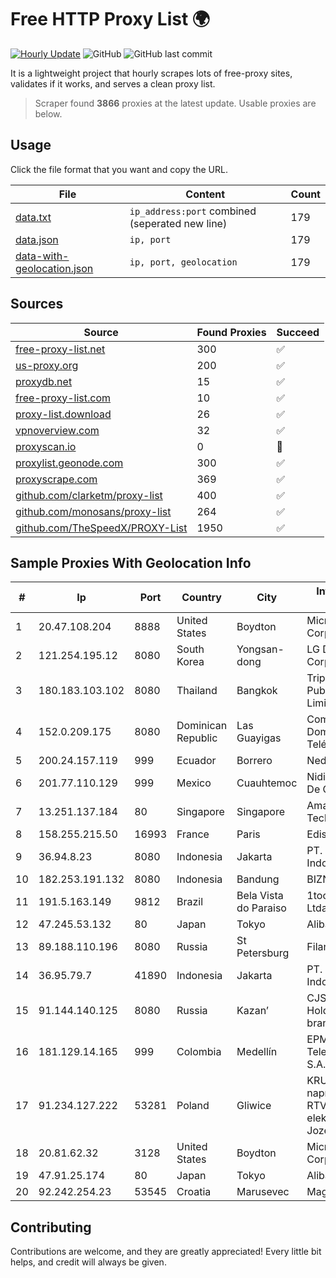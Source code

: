 
# Free HTTP Proxy List 🌍

[![Hourly Update](https://github.com/mertguvencli/http-proxy-list/actions/workflows/main.yml/badge.svg?branch=main)](https://github.com/mertguvencli/http-proxy-list/actions/workflows/main.yml)
![GitHub](https://img.shields.io/github/license/mertguvencli/http-proxy-list)
![GitHub last commit](https://img.shields.io/github/last-commit/mertguvencli/http-proxy-list)

It is a lightweight project that hourly scrapes lots of free-proxy sites, validates if it works, and serves a clean proxy list.


> Scraper found **3866** proxies at the latest update. Usable proxies are below.

## Usage

Click the file format that you want and copy the URL.


|File|Content|Count|
|----|-------|-----|
|[data.txt](https://raw.githubusercontent.com/mertguvencli/http-proxy-list/main/proxy-list/data.txt)|`ip_address:port` combined (seperated new line)|179|
|[data.json](https://raw.githubusercontent.com/mertguvencli/http-proxy-list/main/proxy-list/data.json)|`ip, port`|179|
|[data-with-geolocation.json](https://raw.githubusercontent.com/mertguvencli/http-proxy-list/main/proxy-list/data-with-geolocation.json)|`ip, port, geolocation`|179|

## Sources

|Source|Found Proxies|Succeed|
|------|-------------|-------|
|[free-proxy-list.net](https://free-proxy-list.net)|300|✅|
|[us-proxy.org](https://www.us-proxy.org)|200|✅|
|[proxydb.net](http://proxydb.net)|15|✅|
|[free-proxy-list.com](https://free-proxy-list.com/?page=&port=&type%5B%5D=http&type%5B%5D=https&up_time=0&search=Search)|10|✅|
|[proxy-list.download](https://www.proxy-list.download/HTTP)|26|✅|
|[vpnoverview.com](https://vpnoverview.com/privacy/anonymous-browsing/free-proxy-servers)|32|✅|
|[proxyscan.io](https://www.proxyscan.io)|0|🚫|
|[proxylist.geonode.com](https://proxylist.geonode.com/api/proxy-list?limit=300&page=1&sort_by=lastChecked&sort_type=desc&protocols=http,https)|300|✅|
|[proxyscrape.com](https://api.proxyscrape.com/v2/?request=displayproxies&protocol=http&timeout=10000&country=all&ssl=all&anonymity=all)|369|✅|
|[github.com/clarketm/proxy-list](https://raw.githubusercontent.com/clarketm/proxy-list/master/proxy-list-raw.txt)|400|✅|
|[github.com/monosans/proxy-list](https://raw.githubusercontent.com/monosans/proxy-list/main/proxies/http.txt)|264|✅|
|[github.com/TheSpeedX/PROXY-List](https://raw.githubusercontent.com/TheSpeedX/PROXY-List/master/http.txt)|1950|✅|


## Sample Proxies With Geolocation Info

|#|Ip|Port|Country|City|Internet Service Provider|
|-|--|----|-------|----|-------------------------|
|1|20.47.108.204|8888|United States|Boydton|Microsoft Corporation|
|2|121.254.195.12|8080|South Korea|Yongsan-dong|LG DACOM Corporation|
|3|180.183.103.102|8080|Thailand|Bangkok|Triple T Broadband Public Company Limited|
|4|152.0.209.175|8080|Dominican Republic|Las Guayigas|Compañía Dominicana de Teléfonos S. A.|
|5|200.24.157.119|999|Ecuador|Borrero|Nedetel S.A.|
|6|201.77.110.129|999|Mexico|Cuauhtemoc|Nidix Networks S.a. De C.V.|
|7|13.251.137.184|80|Singapore|Singapore|Amazon Technologies Inc.|
|8|158.255.215.50|16993|France|Paris|Edis France|
|9|36.94.8.23|8080|Indonesia|Jakarta|PT. Telekomunikasi Indonesia|
|10|182.253.191.132|8080|Indonesia|Bandung|BIZNET|
|11|191.5.163.149|9812|Brazil|Bela Vista do Paraiso|1toc Informatica Ltda|
|12|47.245.53.132|80|Japan|Tokyo|Alibaba.com LLC|
|13|89.188.110.196|8080|Russia|St Petersburg|Filanco LLC|
|14|36.95.79.7|41890|Indonesia|Jakarta|PT. Telekomunikasi Indonesia|
|15|91.144.140.125|8080|Russia|Kazan’|CJSC "ER-Telecom Holding" Kazan' branch|
|16|181.129.14.165|999|Colombia|Medellín|EPM Telecomunicaciones S.A. E.S.P.|
|17|91.234.127.222|53281|Poland|Gliwice|KRUCZNET - naprawa sprzetu RTV i elektronicznego Jozef Kruczek|
|18|20.81.62.32|3128|United States|Boydton|Microsoft Corporation|
|19|47.91.25.174|80|Japan|Tokyo|Alibaba.com LLC|
|20|92.242.254.23|53545|Croatia|Marusevec|Magic Net d.o.o|



## Contributing

Contributions are welcome, and they are greatly appreciated! Every
little bit helps, and credit will always be given.


